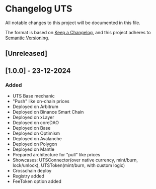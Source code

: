 # Changelog UTS

All notable changes to this project will be documented in this file.

The format is based on [Keep a Changelog](https://keepachangelog.com/en/1.1.0/),
and this project adheres to [Semantic Versioning](https://semver.org/spec/v2.0.0.html).

## [Unreleased]

## [1.0.0] - 23-12-2024

### Added

- UTS Base mechanic
- "Push" like on-chain prices
- Deployed on Arbitrum
- Deployed on Binance Smart Chain
- Deployed on xLayer
- Deployed on coreDAO
- Deployed on Base
- Deployed on Optimism
- Deployed on Avalanche
- Deployed on Polygon
- Deployed on Mantle
- Prepared architecture for "pull" like prices
- Showcases: UTSConnector(over native currency, mint/burn, lock/unlock), UTSToken(mint/burn, with custom logic)
- Crosschain deploy
- Registry added
- FeeToken option added